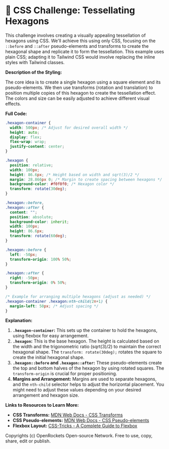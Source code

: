 # 🐞 CSS Challenge:  Tessellating Hexagons


This challenge involves creating a visually appealing tessellation of hexagons using CSS. We'll achieve this using only CSS, focusing on the `::before` and `::after` pseudo-elements and transforms to create the hexagonal shape and replicate it to form the tessellation.  This example uses plain CSS; adapting it to Tailwind CSS would involve replacing the inline styles with Tailwind classes.


**Description of the Styling:**

The core idea is to create a single hexagon using a square element and its pseudo-elements.  We then use transforms (rotation and translation) to position multiple copies of this hexagon to create the tessellation effect.  The colors and size can be easily adjusted to achieve different visual effects.


**Full Code:**

```css
.hexagon-container {
  width: 500px; /* Adjust for desired overall width */
  height: auto;
  display: flex;
  flex-wrap: wrap;
  justify-content: center;
}

.hexagon {
  position: relative;
  width: 100px;
  height: 86.6px; /* Height based on width and sqrt(3)/2 */
  margin: 28.866px 0; /* Margin to create spacing between hexagons */
  background-color: #f0f0f0; /* Hexagon color */
  transform: rotate(30deg);
}

.hexagon::before,
.hexagon::after {
  content: "";
  position: absolute;
  background-color: inherit;
  width: 100px;
  height: 86.6px;
  transform: rotate(60deg);
}

.hexagon::before {
  left: -50px;
  transform-origin: 100% 50%;
}

.hexagon::after {
  right: -50px;
  transform-origin: 0% 50%;
}

/* Example for arranging multiple hexagons (adjust as needed) */
.hexagon-container .hexagon:nth-child(2n+1) {
  margin-left: 50px; /* Adjust spacing */
}
```

**Explanation:**

1. **`.hexagon-container`:** This sets up the container to hold the hexagons, using flexbox for easy arrangement.
2. **`.hexagon`:** This is the base hexagon. The height is calculated based on the width and the trigonometric ratio (sqrt(3)/2) to maintain the correct hexagonal shape.  The `transform: rotate(30deg);` rotates the square to create the initial hexagonal shape.
3. **`.hexagon::before` and `.hexagon::after`:** These pseudo-elements create the top and bottom halves of the hexagon by using rotated squares. The `transform-origin` is crucial for proper positioning.
4. **Margins and Arrangement:** Margins are used to separate hexagons, and the `nth-child` selector helps to adjust the horizontal placement. You might need to adjust these values depending on your desired arrangement and hexagon size.


**Links to Resources to Learn More:**

* **CSS Transforms:** [MDN Web Docs - CSS Transforms](https://developer.mozilla.org/en-US/docs/Web/CSS/transform)
* **CSS Pseudo-elements:** [MDN Web Docs - CSS Pseudo-elements](https://developer.mozilla.org/en-US/docs/Web/CSS/Pseudo-elements)
* **Flexbox Layout:** [CSS-Tricks - A Complete Guide to Flexbox](https://css-tricks.com/snippets/css/a-guide-to-flexbox/)


Copyrights (c) OpenRockets Open-source Network. Free to use, copy, share, edit or publish.

